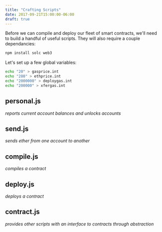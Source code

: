 ```yaml
---
title: "Crafting Scripts"
date: 2017-09-21T15:00:00-06:00
draft: true
---
```

Before we can compile and deploy our fleet of smart contracts, we'll need to build a handful of useful scripts. They will also require a couple dependancies:

```bash
npm install solc web3
```

Let's set up a few global variables:
```bash
echo "20" > gasprice.int
echo "280" > ethprice.int
echo "2000000" > deploygas.int
echo "200000" > xfergas.int
```
<!--
lib.js
------------------
*brings in global variables and prepares helper functions and dependancies*
-->



personal.js
------------------
*reports current account balances and unlocks accounts*

<!--RQC CODE javascript personal.js -->


send.js
------------------
*sends ether from one account to another*

<!--RQC CODE javascript send.js -->

compile.js
------------------
*compiles a contract*

<!--RQC CODE javascript compile.js -->

deploy.js
------------------
*deploys a contract*

<!--RQC CODE javascript deploy.js -->

contract.js
------------------
*provides other scripts with an interface to contracts through abstraction*

<!--RQC CODE javascript contract.js -->

